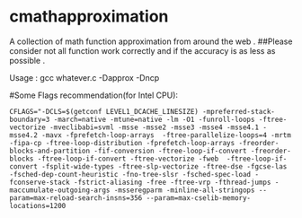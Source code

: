 # cmathapproximation
A collection of math function approximation from around the web .
##Please consider not all function work correctly and if the accuracy is as less as possible .


Usage : 
gcc whatever.c -Dapprox -Dncp


#Some Flags recommendation(for Intel CPU):
```
CFLAGS="-DCLS=$(getconf LEVEL1_DCACHE_LINESIZE) -mpreferred-stack-boundary=3 -march=native -mtune=native -lm -O1 -funroll-loops -ftree-vectorize -mveclibabi=svml -msse -msse2 -msse3 -msse4 -msse4.1 -msse4.2 -mavx -fprefetch-loop-arrays  -ftree-parallelize-loops=4 -mrtm -fipa-cp -ftree-loop-distribution -fprefetch-loop-arrays -freorder-blocks-and-partition -fif-conversion -ftree-loop-if-convert -freorder-blocks -ftree-loop-if-convert -ftree-vectorize -fweb  -ftree-loop-if-convert -fsplit-wide-types -ftree-slp-vectorize -ftree-dse -fgcse-las -fsched-dep-count-heuristic -fno-tree-slsr -fsched-spec-load -fconserve-stack -fstrict-aliasing -free -ftree-vrp -fthread-jumps -maccumulate-outgoing-args -msseregparm -minline-all-stringops --param=max-reload-search-insns=356 --param=max-cselib-memory-locations=1200
```
